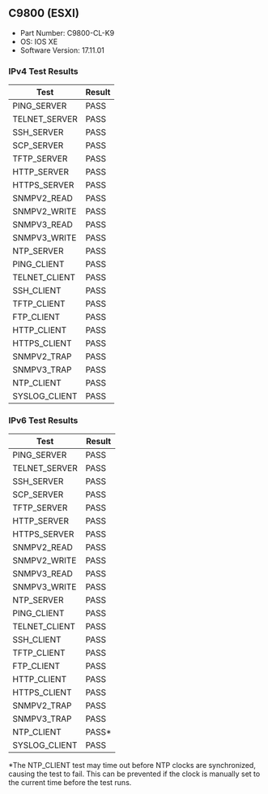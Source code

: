 ## C9800 (ESXI)
- Part Number: C9800-CL-K9
- OS: IOS XE
- Software Version: 17.11.01
### IPv4 Test Results
|     Test      | Result | 
|---------------|--------|
| PING_SERVER   | PASS   |
| TELNET_SERVER | PASS   |
| SSH_SERVER    | PASS   |
| SCP_SERVER    | PASS   |
| TFTP_SERVER   | PASS   |
| HTTP_SERVER   | PASS   |
| HTTPS_SERVER  | PASS   |
| SNMPV2_READ   | PASS   |
| SNMPV2_WRITE  | PASS   |
| SNMPV3_READ   | PASS   |
| SNMPV3_WRITE  | PASS   |
| NTP_SERVER    | PASS   |
| PING_CLIENT   | PASS   |
| TELNET_CLIENT | PASS   |
| SSH_CLIENT    | PASS   |
| TFTP_CLIENT   | PASS   |
| FTP_CLIENT    | PASS   |
| HTTP_CLIENT   | PASS   |
| HTTPS_CLIENT  | PASS   |
| SNMPV2_TRAP   | PASS   |
| SNMPV3_TRAP   | PASS   |
| NTP_CLIENT    | PASS   |
| SYSLOG_CLIENT | PASS   |

### IPv6 Test Results
|     Test      | Result | 
|---------------|--------|
| PING_SERVER   | PASS   |
| TELNET_SERVER | PASS   |
| SSH_SERVER    | PASS   |
| SCP_SERVER    | PASS   |
| TFTP_SERVER   | PASS   |
| HTTP_SERVER   | PASS   |
| HTTPS_SERVER  | PASS   |
| SNMPV2_READ   | PASS   |
| SNMPV2_WRITE  | PASS   |
| SNMPV3_READ   | PASS   |
| SNMPV3_WRITE  | PASS   |
| NTP_SERVER    | PASS   |
| PING_CLIENT   | PASS   |
| TELNET_CLIENT | PASS   |
| SSH_CLIENT    | PASS   |
| TFTP_CLIENT   | PASS   |
| FTP_CLIENT    | PASS   |
| HTTP_CLIENT   | PASS   |
| HTTPS_CLIENT  | PASS   |
| SNMPV2_TRAP   | PASS   |
| SNMPV3_TRAP   | PASS   |
| NTP_CLIENT    | PASS*  |
| SYSLOG_CLIENT | PASS   |

*The NTP_CLIENT test may time out before NTP clocks are synchronized, causing the test to fail. This can be prevented if the clock is manually set to the current time before the test runs.
